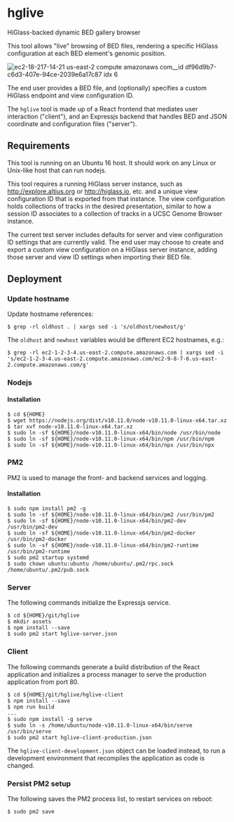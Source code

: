 # hglive
HiGlass-backed dynamic BED gallery browser

This tool allows "live" browsing of BED files, rendering a specific HiGlass configuration at each BED element's genomic position.

![ec2-18-217-14-21 us-east-2 compute amazonaws com__id df96d9b7-c6d3-407e-94ce-2039e6a17c87 idx 6](https://user-images.githubusercontent.com/33584/47467340-c25bac00-d7aa-11e8-9e86-07cd2e25da1d.png)

The end user provides a BED file, and (optionally) specifies a custom HiGlass endpoint and view configuration ID.

The `hglive` tool is made up of a React frontend that mediates user interaction ("client"), and an Expressjs backend that handles BED and JSON coordinate and configuration files ("server").

## Requirements

This tool is running on an Ubuntu 16 host. It should work on any Linux or Unix-like host that can run nodejs.

This tool requires a running HiGlass server instance, such as http://explore.altius.org or http://higlass.io, etc. and a unique view configuration ID that is exported from that instance. The view configuration holds collections of tracks in the desired presentation, similar to how a session ID associates to a collection of tracks in a UCSC Genome Browser instance.

The current test server includes defaults for server and view configuration ID settings that are currently valid. The end user may choose to create and export a custom view configuration on a HiGlass server instance, adding those server and view ID settings when importing their BED file.

## Deployment

### Update hostname

Update hostname references:

```
$ grep -rl oldhost . | xargs sed -i 's/oldhost/newhost/g'
```

The `oldhost` and `newhost` variables would be different EC2 hostnames, e.g.:

```
$ grep -rl ec2-1-2-3-4.us-east-2.compute.amazonaws.com | xargs sed -i 's/ec2-1-2-3-4.us-east-2.compute.amazonaws.com/ec2-9-8-7-6.us-east-2.compute.amazonaws.com/g'
```

### Nodejs

#### Installation

```
$ cd ${HOME}
$ wget https://nodejs.org/dist/v10.11.0/node-v10.11.0-linux-x64.tar.xz
$ tar xvf node-v10.11.0-linux-x64.tar.xz
$ sudo ln -sf ${HOME}/node-v10.11.0-linux-x64/bin/node /usr/bin/node
$ sudo ln -sf ${HOME}/node-v10.11.0-linux-x64/bin/npm /usr/bin/npm
$ sudo ln -sf ${HOME}/node-v10.11.0-linux-x64/bin/npx /usr/bin/npx
```

### PM2

PM2 is used to manage the front- and backend services and logging.

#### Installation

```
$ sudo npm install pm2 -g
$ sudo ln -sf ${HOME}/node-v10.11.0-linux-x64/bin/pm2 /usr/bin/pm2
$ sudo ln -sf ${HOME}/node-v10.11.0-linux-x64/bin/pm2-dev /usr/bin/pm2-dev
$ sudo ln -sf ${HOME}/node-v10.11.0-linux-x64/bin/pm2-docker /usr/bin/pm2-docker
$ sudo ln -sf ${HOME}/node-v10.11.0-linux-x64/bin/pm2-runtime /usr/bin/pm2-runtime
$ sudo pm2 startup systemd
$ sudo chown ubuntu:ubuntu /home/ubuntu/.pm2/rpc.sock /home/ubuntu/.pm2/pub.sock
```

### Server

The following commands initialize the Expressjs service.

```
$ cd ${HOME}/git/hglive
$ mkdir assets
$ npm install --save
$ sudo pm2 start hglive-server.json
```

### Client

The following commands generate a build distribution of the React application and initializes a process manager to serve the production application from port 80.

```
$ cd ${HOME}/git/hglive/hglive-client
$ npm install --save
$ npm run build
...
$ sudo npm install -g serve
$ sudo ln -s /home/ubuntu/node-v10.11.0-linux-x64/bin/serve /usr/bin/serve
$ sudo pm2 start hglive-client-production.json
```

The `hglive-client-development.json` object can be loaded instead, to run a development environment that recompiles the application as code is changed.

### Persist PM2 setup

The following saves the PM2 process list, to restart services on reboot:

```
$ sudo pm2 save
```
